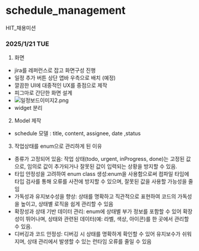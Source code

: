 # schedule_management
HIT_채용미션

### 2025/1/21 TUE

1. 화면
- jira를 레퍼런스로 잡고 화면구성 진행
- 일정 추가 버튼 상단 앱바 우측으로 배치 (예정)
- 깔끔한 UI에 대중적인 UX를 중점으로 제작
- 피그마로 간단한 화면 설계
- ![일정보드이미지2.png](..%2F..%2F..%2FDesktop%2F%EC%9D%BC%EC%A0%95%EB%B3%B4%EB%93%9C%EC%9D%B4%EB%AF%B8%EC%A7%802.png)
- widget 분리

2. Model 제작
- schedule 모델 : title, content, assignee, date ,status 

3. 작업상태를 enum으로 관리하게 된 이유  
- 종류가 고정되어 있음: 작업 상태(todo, urgent, inProgress, done)는 고정된 값으로, 임의로 값이 추가되거나 잘못된 값이 입력되는 상황을 방지할 수 있음.
- 타입 안정성을 고려하여 enum class 생성:enum을 사용함으로써 컴파일 타임에 타입 검사를 통해 오류를 사전에 방지할 수 있으며, 잘못된 값을 사용할 가능성을 줄임
- 가독성과 유지보수성을 향상: 상태를 명확하고 직관적으로 표현하여 코드의 가독성을 높이고, 상태별 로직을 쉽게 관리할 수 있음
- 확장성과 상태 기반 데이터 관리: enum에 상태별 부가 정보를 포함할 수 있어 확장성이 뛰어나며, 상태와 관련된 데이터(예: 라벨, 색상, 아이콘)를 한 곳에서 관리할 수 있음.
- 디버깅과 코드 안정성: 디버깅 시 상태를 명확하게 확인할 수 있어 유지보수가 쉬워지며, 상태 관리에서 발생할 수 있는 런타임 오류를 줄일 수 있음

